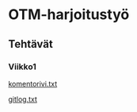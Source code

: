 # OTM-harjoitustyö

## Tehtävät

### Viikko1

[komentorivi.txt](https://github.com/mluukkai/otm-harjoitustyo/blob/master/laskarit/viikko1/komentorivi.txt)

[gitlog.txt](https://github.com/mluukkai/otm-harjoitustyo/blob/master/laskarit/viikko1/gitlog.txt)
